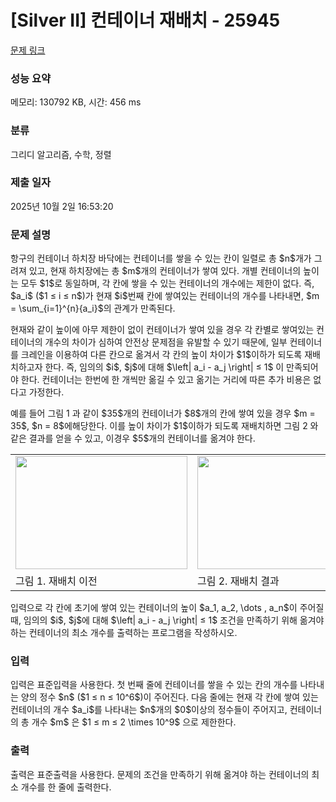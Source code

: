 # [Silver II] 컨테이너 재배치 - 25945 

[문제 링크](https://www.acmicpc.net/problem/25945) 

### 성능 요약

메모리: 130792 KB, 시간: 456 ms

### 분류

그리디 알고리즘, 수학, 정렬

### 제출 일자

2025년 10월 2일 16:53:20

### 문제 설명

<p>항구의 컨테이너 하치장 바닥에는 컨테이너를 쌓을 수 있는 칸이 일렬로 총 $n$개가 그려져 있고, 현재 하치장에는 총 $m$개의 컨테이너가 쌓여 있다. 개별 컨테이너의 높이는 모두 $1$로 동일하며, 각 칸에 쌓을 수 있는 컨테이너의 개수에는 제한이 없다. 즉, $a_i$ ($1 ≤ i ≤ n$)가 현재 $i$번째 칸에 쌓여있는 컨테이너의 개수를 나타내면, $m = \sum_{i=1}^{n}{a_i}$의 관계가 만족된다.</p>

<p>현재와 같이 높이에 아무 제한이 없이 컨테이너가 쌓여 있을 경우 각 칸별로 쌓여있는 컨테이너의 개수의 차이가 심하여 안전상 문제점을 유발할 수 있기 때문에, 일부 컨테이너를 크레인을 이용하여 다른 칸으로 옮겨서 각 칸의 높이 차이가 $1$이하가 되도록 재배치하고자 한다. 즉, 임의의 $i$, $j$에 대해 $\left| a_i - a_j \right| ≤ 1$ 이 만족되어야 한다. 컨테이너는 한번에 한 개씩만 옮길 수 있고 옮기는 거리에 따른 추가 비용은 없다고 가정한다.</p>

<p>예를 들어 그림 1 과 같이 $35$개의 컨테이너가 $8$개의 칸에 쌓여 있을 경우 $m = 35$, $n = 8$에해당한다. 이를 높이 차이가 $1$이하가 되도록 재배치하면 그림 2 와 같은 결과를 얻을 수 있고, 이경우 $5$개의 컨테이너를 옮겨야 한다.</p>

<table class="table table-bordered td-center">
	<tbody>
		<tr>
			<td><img alt="" src="https://upload.acmicpc.net/9fdcf0ff-e17d-41ee-9ca7-956b3f239745/-/preview/" style="width: 275px; height: 181px;"></td>
			<td><img alt="" src="https://upload.acmicpc.net/32c9aba4-8845-430f-8864-a66d81f051af/-/preview/" style="width: 275px; height: 181px;"></td>
		</tr>
		<tr>
			<td>그림 1. 재배치 이전</td>
			<td>그림 2. 재배치 결과</td>
		</tr>
	</tbody>
</table>

<p>입력으로 각 칸에 초기에 쌓여 있는 컨테이너의 높이 $a_1, a_2, \dots , a_n$이 주어질 때, 임의의 $i$, $j$에 대해 $\left| a_i - a_j \right| ≤ 1$ 조건을 만족하기 위해 옮겨야 하는 컨테이너의 최소 개수를 출력하는 프로그램을 작성하시오.</p>

### 입력 

 <p>입력은 표준입력을 사용한다. 첫 번째 줄에 컨테이너를 쌓을 수 있는 칸의 개수를 나타내는 양의 정수 $n$ ($1 ≤ n ≤ 10^6$)이 주어진다. 다음 줄에는 현재 각 칸에 쌓여 있는 컨테이너의 개수 $a_i$를 나타내는 $n$개의 $0$이상의 정수들이 주어지고, 컨테이너의 총 개수 $m$ 은 $1 ≤ m ≤ 2 \times 10^9$ 으로 제한한다.</p>

### 출력 

 <p>출력은 표준출력을 사용한다. 문제의 조건을 만족하기 위해 옮겨야 하는 컨테이너의 최소 개수를 한 줄에 출력한다.</p>

